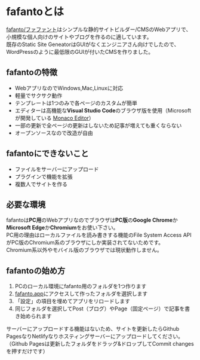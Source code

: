 # fafantoとは
[fafanto/ファファント](https://www.fafanto.app/)はシンプルな静的サイトビルダー/CMSのWebアプリで、小規模な個人向けのサイトやブログを作るのに適しています。  
既存のStatic Site GeneatorはGUIがなくエンジニアさん向けでしたので、WordPressのように最低限のGUIが付いたCMSを作りました。  
## fafantoの特徴
* WebアプリなのでWindows,Mac,Linuxに対応
* 軽量でサクサク動作
* テンプレートは1つのみで各ページのカスタムが簡単
* エディターは高機能な**Visual Studio Code**のブラウザ版を使用（Microsoftが開発している [Monaco Editor](https://microsoft.github.io/monaco-editor)）
* 一部の更新で全ページの更新はしないため記事が増えても重くならない
* オープンソースなので改造が自由
## fafantoにできないこと
* ファイルをサーバーにアップロード
* プラグインで機能を拡張
* 複数人でサイトを作る

## 必要な環境
fafantoは**PC用**のWebアプリなのでブラウザは**PC版**の**Google Chrome**か**Microsoft Edge**か**Chromium**をお使い下さい。  
PC用の理由はローカルファイルを読み書きする機能のFile System Access APIがPC版のChromium系のブラウザにしか実装されてないためです。  
Chromium系以外やモバイル版のブラウザでは現状動作しません。
## fafantoの始め方
1. PCのローカル環境にfafanto用のフォルダを1つ作ります
2. [fafanto.app](https://www.fafanto.app/)にアクセスして作ったフォルダを選択します
3. 「設定」の項目を埋めてアプリをリロードします
4. 同じフォルダを選択してPost（ブログ）やPage（固定ページ）で記事を書き始められます  

サーバーにアップロードする機能はないため、サイトを更新したらGithub PagesなりNetlifyなりホスティングサーバーにアップロードしてください。（Github Pagesは更新したフォルダをドラッグ&ドロップしてCommit changesを押すだけです）
